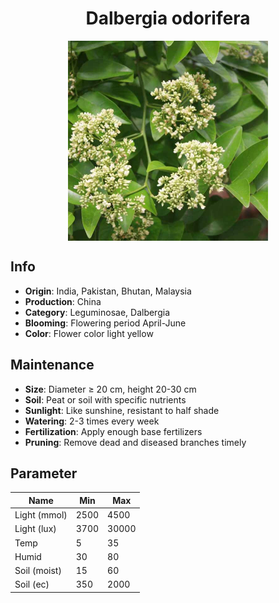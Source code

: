 <h1 align='center'>Dalbergia odorifera</h1>
<p align="center">
    <img 
        align='center'
        width='320'
        src="../images/dalbergia odorifera.png" 
        alt='Dalbergia odorifera' />
</p>

## Info

 - **Origin**: India, Pakistan, Bhutan, Malaysia
 - **Production**: China
 - **Category**: Leguminosae, Dalbergia
 - **Blooming**: Flowering period April-June
 - **Color**: Flower color light yellow

## Maintenance

 - **Size**: Diameter ≥ 20 cm, height 20-30 cm
 - **Soil**: Peat or soil with specific nutrients
 - **Sunlight**: Like sunshine, resistant to half shade
 - **Watering**: 2-3 times every week
 - **Fertilization**: Apply enough base fertilizers
 - **Pruning**: Remove dead and diseased branches timely

## Parameter

| Name         | Min  | Max   |
|--------------|------|-------|
| Light (mmol) | 2500 | 4500  |
| Light (lux)  | 3700 | 30000 |
| Temp         | 5    | 35    |
| Humid        | 30   | 80    |
| Soil (moist) | 15   | 60    |
| Soil (ec)    | 350  | 2000  |